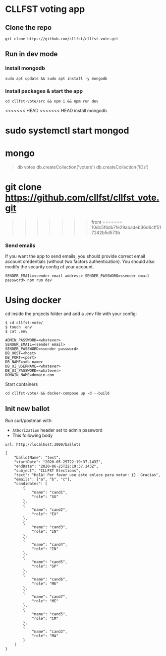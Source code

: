 # CLLFST voting app


## Clone the repo
```
git clone https://github.com/cllfst/cllfst-vote.git
```

## Run in dev mode
### install mongodb
```
sudo apt update && sudo apt install -y mongodb
```

### Install packages & start the app
```
cd cllfst-vote/src && npm i && npm run dev
```
<<<<<<< HEAD
<<<<<<< HEAD
install mongodb
# sudo systemctl start mongod
# mongo
>db votes
>db.createCollection('voters')
>db.createCollection('IDs')


git clone https://github.com/cllfst/cllfst_vote.git
=======
>>>>>>> front
=======
>>>>>>> 10dc5f6db7fe29abadeb36d6cff517242b5d573b

### Send emails
If you want the app to send emails, you should provide correct
email account credentials (without two factors authentication).
You should also modify the security config of your account.

```
SENDER_EMAIL=<sender email address> SENDER_PASSWORD=<sender email password> npm run dev
```

# Using docker
cd inside the projects folder and add a .env file with your config:
```
$ cd cllfst-vote/
$ touch .env
$ cat .env

ADMIN_PASSWORD=<whatever>
SENDER_EMAIL=<sender email>
SENDER_PASSWORD=<sender password>
DB_HOST=<host>
DB_PORT=<port>
DB_NAME=<db name>
DB_UI_USERNAME=<whatever>
DB_UI_PASSWORD=<whatever>
DOMAIN_NAME=domain.com
```

Start containers
```
cd cllfst-vote/ && docker-compose up -d --build
```

## Init new ballot
Run curl/postman with:
- `Athorization` header set to admin password
- This following body
```
url: http://localhost:3000/ballots

{
	"ballotName": "test",
	"startDate": "2020-05-25T22:19:37.143Z",
	"endDate": "2020-06-25T22:19:37.143Z",
	"subject": "CLLFST Elections",
	"text": "Holà! Por favor use este enlace para votar: {}. Gracias",
	"emails": ["a", "b", "c"],
	"candidates": [
	    {
	        "name": "cand1",
	        "role": "SG"
	    },
	    {
	        "name": "cand2",
	        "role": "EX"
	    },
	    {
	        "name": "cand3",
	        "role": "IN"
	    },
	    {
	        "name": "cand4",
	        "role": "IN"
	    },
	    {
	        "name": "cand5",
	        "role": "SP"
	    },
	    {
	        "name": "cand6",
	        "role": "ME"
	    },
	    {
	        "name": "cand7",
	        "role": "ME"
	    },
	    {
	        "name": "cand5",
	        "role": "CM"
	    },
	    {
	        "name": "cand3",
	        "role": "MA"
	    }
	]
}
```